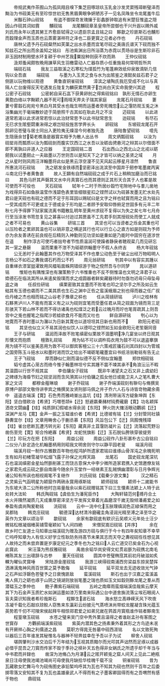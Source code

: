 <!-- { "loadSidebar": true } -->
　　帝规武夷作茶囿山为孤凤翔且嗅下集芝田啄琼玖玉乳金沙发灵窦残璋断璧泽而黝治为书砚美无有至珍惊世初无售黑眉黄眼争妍陋苏子一见名凤咮坐令龙尾羞牛后
　　米黻石钟山砚铭
　　有盗不御探竒发瑰攘于彭蠡斵钟取追有米楚狂惟盗之隠因山作砚其词如霣
　　黼砚铭
　　龙尾黼砚章圣皇帝所尝御也干兴升遐以赐外戚刘氏而永年以遗其舅王齐愈臣轼得之以遗臣宗孟且铭之曰　黟歙之珍匪斯石也黼形而縠理金声而玉质也云蒸雾湛祥符之泽也二臣更寳之见者必作也
　　丹石砚铭
　　唐林父遗予丹石砚粲然如芙蕖之出水杀墨而宜笔尽砚之美唐氏谱天下砚而独不知兹石之所出而余盖知之铭曰　彤池紫渊出日所浴蒸为赤霓以贯旸谷是生斯珍非石非玉因材制用壁水环复耕于中州艺我粟投种则获不炊而熟
　　王仲仪砚铭
　　汲郑蚤闻颇牧晩用諌草风生羽檄雷动人亡器存质小任重施易何常明哲所共
　　端砚石铭
　　我友三益取溪之石寒松为煤孤竹为笔蓬麻效纸仰泉致滴斩几信钩以全吾直
　　端砚铭
　　与墨为入玉灵之食与水为出隂鉴之液懿矣兹石君子之侧匪以玩物维以观德
　　黄鲁直铜雀砚铭
　　漳滨之埴陶氏我厄受成不化以与真隔人亡台废得反天宅遇发丘陇复为麟获累然黄子岂尚白天实命我使兴其迹
　　程公密子石砚铭
　　公密躬自采石嵓下获黄卵剖之得紫砚铭曰　孰形无情石亦卵生黄胞白络以字黝颖凢器不死可雨晴天畀夫子瑞其家庭
　　龙尾石月砚铭
　　萋萋兮雾縠石宛宛兮黑白月其受水也哉生明而运墨者旁死魄忽云之霮防观玉兎之沐浴集幽光于毫端散妙迹于简册照千古其如在耿此月之不没
　　迈砚铭
　　以此进道常若渴以此求进常若惊以此治财常思予以此书狱常思生
　　迨砚铭
　　有尽石无巳求生隂壑閟重湫得之艰岂轻投旌苦学畀长头
　　卵砚铭
　　东坡砚龙尾石开鹄卵见苍璧与居士同出入更险夷无燥湿今何者独先逸
　　唐陆鲁望砚铭
　　噫先生隠唐余甘菊老樵渔是器寳实相予为散人出丛书
　　周文炳瓢砚铭
　　以汝为砚罂肖而瓢质以汝为瓢砚剖而腹实饮西江之水吾以汝砺齿骋悬河之辩其以尔借面不即不离孰曰非道人之应器
　　王定国砚铭二首
　　石出西山之西北山之北戎以砺劒我以试墨劒止一夫敌墨以万世则吾以是知天下之才皆可以纳之圣贤之域
　　月之从星时则风雨汪洋翰墨将此似是黑云浮空漫不见天风起云移星月凛然
　　鲁直所惠洮河石砚铭
　　洗之砺发金铁琢而坚密泽出洮滨至中国弃于劒参笔墨嵗丙寅斗南北归予者黄鲁直
　　故人王頥有自然端砚砚之成于片石上稍稍加磨治而已铭曰
　　其色马肝其声磬其文水中月真寳石也而其德则正其形天合其于人也畧是故可使而不可役也
　　天石砚铭
　　轼年十二时于所居纱縠竹宅隙地中与羣儿凿地为戏得异石如鱼肤温莹作浅碧色表里皆细银星扣之铿然试以为砚甚发墨无贮水处先君曰是天砚也有砚之德而不足于形耳因以赐轼曰是文字之祥也轼寳而用之且为铭曰　一受其成而不可更或主于德或全于形均是二者顾予安取仰唇俯足世固多有元丰二年秋七月予得罪下狱家属流离书籍散乱明年至黄州求砚不复得以为失之矣七年七月舟行至当涂发书笥忽复见之甚喜以付迨过其匣虽不工先君手刻其授砚处而使工人就成之者不可易也
　　黄山谷集
　　研铭三首
　　其坚也可以当谤者之烁金其重也可以压险者之累卵其温也可以销非意之横逆其行也可以行立心之直方如是则砚为予师亦为余友善诱在前良规在后精则入神勤则见功坚如是重如是乃能时中固穷在道涉世在遥
　　制作淳古可使巧者拙夸者节性质温润可使躁者静戾者聴观棐几而见研忘其一室之悬磬
　　温而栗重不泄不为砥砺供翰墨守不假人永终吉
　　杨大年砚铭
　　公无恙时于此翰墨其作也万物受泽其不作也羣公动色至于破尘出经万物昭明人言杨公不如石之夀我谓石朽而公不朽
　　周元翁研铭
　　刳其中以有容实其踵以自重绨衣漆室盥濯致用风櫺垢面蛛网错综游于物之傥然吾与尔同梦
　　晁以道研铭
　　惟矩也有隅惟深也有潴策勲于六书惟重也不反不侧惟温也文明之泽君子以嫓德石在临洮其所从来逺矣毁璞而求之成圆器者鲜矣藏器待时勿亟勿迟毋只毋坠毋盗之诲
　　任叔俭研铭
　　缜栗密致其宜墨而不败笔也叩之坚尔手之所及如云生础其有玉德也砻而不二美其质也生石之渊中正呰之蛮溪蛾眉之别也得而器之任广叔俭丹棱之杰也相而铭之山谷老子豫章之枿也
　　任从简镜研铭
　　泸川之桂林有石黟黑泸川人不能有而富义有之以为砚则宜笔而受墨任君从简之砚面为镜而背三足形骇天下若山林不若而不得访诸禹也松煤泛之若云过魄月而竚也笔胥疏其上则吾宫中之兎也握笔之指爬沙若蛙欲食月不能而又吐也
　　鲜自源研铭
　　刳心以为地寛而不吝时墨以为潴以为日新其寛也以道坦坦其日新也用而不
　　欧阳元老砚铭
　　其坚也似立义不易其润也似饮人以德叩之铿然如玉如金欧阳元老笙磬同音
　　王子与研铭
　　温润而泽故不败笔缜密似栗故不涸墨明净几宴坐以终日观其形懐文而抱质
　　檀敦礼砚铭
　　用为砧不可以调杵捣衣用为鼓不可以退盗搴旗用为镜不可以鉴美恶用为敦不可以御宾客檀公三十六策戒匠镵石刓其四封以为管城之国旁陈玉斗挹水以和墨时渇而饮之给出不竭砺笔礲墨宜曰书纸涪翁勒铭有告无止
　　王子飞砚铭
　　厚而静似仁刚而温似德不反不侧似宜翰墨
　　郑佽相砚铭
　　韬兮虚其心笼古而络今惟子翰墨林坦兮实其踵不震不竦其承不角浪沄沄不暇其温圆以行世不规其盆
　　李伯牗女子砚铭
　　既非牛渚望夫之石又非上虞幼妇之碑琢为海昏节妇之砚坚润而含风漪其以付伯牗之孤女他日或能卫夫人之笔札曹大家之文词
　　都穆金薤琳琅
　　谢子乔砚铭
　　谢子乔端溪砚刻有聨句与脩撰吴原博户部邵文敬侍讲李宾之脩撰吴汝贤刑部马佩之并子乔六人石与诗皆竒物藏余斋中　遥遥古端溪【寛】石色秀而雅﨑崟出嵓坑【珪】清冽带湍泻方疑象坤舆【东阳】坚白借欧冶【希贤】巧増苍颉【迁】怒避嬴秦赭材钝费礲磨【寛】功名颖挥洒竒文閟幽【珪】纯质辞幻假嘘水得余润【东阳】狎火防大撦活眼动鸜鹆【迁】深渊产龙马【寛】金声一振之玉韫谁价者【希贤】比德坡有铭【兰】分封管同社镇静夀宜尔【珪】文章用畴舍心于蒯丞慕【东阳】风旨包公下【迁】凤囿愧残璋【珪】雀台悲断瓦遭汚转光彩【东阳】藏真非土苴霮防凝片云【迁】流落起荒野沿凿伤至完【寛】矩合怜絶寡【希贤】龙蛇恍旗影【迁】玉石脱仙胯铁穿彼缇劳【兰】珍玩方在把【东阳】
　　周益公砚
　　周益公砚作八卦形甚朴古公自铭曰二仪分八卦定造化机翰墨柄用则昭我文明舍则守尔以静平园老叟
　　端溪月砚
　　端溪月砚一制作古雅数百年物也程鸿胪所遗家君铭曰谁琢山骨浑沌之余魄死明生有如月初楮雪凝华松烟飞露子孙保之光辉天路
　　龙尾石
　　国史砚龙尾深坑石也温润缜密金星灿然斵削甚工而饶古意保大中李少微所造家君携入史馆邀僚友铭之家君先成云砚之斵自南唐今随余升玉堂作一经继素王乱贼惧幽潜彰与日月争辉光诸公知有所讽也相视阁笔不复继作
　　刘氏砚铭【载秦少游文集】
　　汉之精石之灵紫云气函明星为颖窟作两硎永寳用琢斯铭
　　颖师砚铭
　　颖师十二嵗能书为东坡大涤二公所称他时岂易量哉余以紫石砚赠铭其下曰三生懐素法颖上人特于此处转大法轮
　　韩氏陶砚铭【虞伯生为潘宪臣作】
　　大陶轩辕范何搏丹合土水火并隤然凝质几天成重厚密泽坚方平发挥文章着光晶磨涅千嵗无毁倾潘甫爱之如奉盈有虞尚陶爰勒铭
　　洮砚铭
　　云中一洮中化玉肤理缜润色正緑保而用之吴郡陆
　　韩克庄砚铭
　　毓德深达材清泠磨礲圭角浸润光精至溥之泽至华之英作为文章以颂治平
　　歙砚铭
　　余家有歙砚底有欵识云吴顺义元年处士汪少微铭松根凝烟楮英铺雪毫颖如飞人间四絶
　　宋僧契嵩旧砚铭【并序】
　　余在故乡时亡友道士马知章出端溪砚为赠及游四方砚与俱行于今十有四年矣知章不幸早亡呜呼知章为人有信义好学立性耿防务持髙节未果其志而天夺之夀视砚徃徃想见其人故持之而未尝弃置是岁康定纪元之季冬也为之铭曰人云亡道交已矣金石为心视此寳此
　　宋汪藻为熊叔雅砚铭
　　禹凿余韬华岚安得文虹贯岩斵为砚携北南毛楮陈其友三出瓌辞与古参
　　董天任砚铭
　　圆其中苍璧椭窊其前初月破滋如炙輠为曜仙灵寳唾
　　宋陆游金崖砚铭
　　我游三峡得砚南浦西穷梁益东掠吴楚挥洒淋漓鬼神风雨百世寳之莫予敢侮
　　延平砚铭
　　延平双龙去无迹收敛光气钟之石声如浮磬色苍璧予之日衰愧匪敌
　　蛮溪砚铭
　　斯石也出于汉嘉之蛮溪盖夷人佩刀之砺也琢于山阴之镜湖则放翁笔墨之瑞也质如玉文如縠则黟龙尾之羣从而潜韫玉之季仲也
　　鲍子夀紫石端砚铭
　　五岭之南瘴雨蛮烟端溪佳哉紫云摩天其下为石金声玉质贮水如渊运墨如漆万里南来际遇公台中道舍旃流落尘埃石眼阅人盲夫莫识知我者希珍哉斯石
　　程黟生波石铭
　　海水怒立髙峥嵘天风下吹夜冻凝千载化石敲玖琼鲛人窃售来东瀛彩云纷披元气蒸喷沫尚带蛟龙腥凝含珠光蕴玉英势若千仞不可陵宋侯起拜牛相惊郑君爱之如弟兄嵗在鹑首月寳瓶谁作铭者黟南生
　　程篁墩玉砚铭
　　水苍之璧来吴门空中秀外栗且温得之者谁赵孟孙有客图之世寳存
　　方鸜鹆端溪紫砚铭
　　紫英内潜其色之扬素秉外着其形之方鸟迹未冺有开厥祥心胸之利儒道之昌
　　莫职方得晁无咎墓中砚西涯铭
　　名以文致死殉以器后三百年谁发其秘惟名与器神不轻畀兹幸在予吾以子为试
　　柳舍人砚铭
　　堪舆肇判沙水交泊后千万年结为玉视其质黯尔而光叩其声诎然而足琢以成器必借乎昆吾之刀寳而传家不毁于季孙之椟补天五色得非女娲氏之所遗乎却千年当与中书君而并録也
　　凿深为池脩凸为月湛云之隂开颖兎之窟人间天上见此二絶瓶泉日注毋使我池竭池竭尚可毋使我月缺拾华桂魄千载不没
　　铜雀砚铭
　　昔为瓦藏歌女贮舞马今为砚侑图史承铅椠呜呼其为瓦也不知其为砚也然则千百年之后委掷零落又安知其不复为瓦也盖雄豪武人不得而有之子墨客卿固得而有之吾喟然有感于物也
　　鼎砚铭
